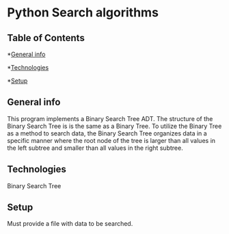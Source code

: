 # Python Search algorithms
## Table of Contents
*[General info](#general-info)

*[Technologies](#technologies)

*[Setup](#setup)

## General info
This program implements a Binary Search Tree ADT. The structure of the Binary Search Tree is
is the same as a Binary Tree. To utilize the Binary Tree as a method to search data, the Binary Search Tree
organizes data in a specific manner where the root node of the tree is larger than all values in the left subtree
and smaller than all values in the right subtree.

## Technologies
Binary Search Tree

## Setup
Must provide a file with data to be searched. 
